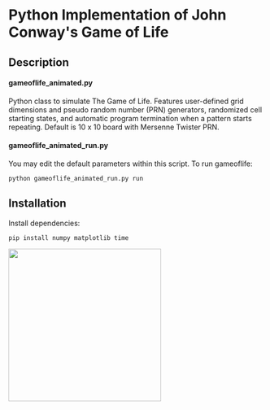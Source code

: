 # Python Implementation of John Conway's Game of Life

## Description
#### gameoflife_animated.py
Python class to simulate The Game of Life. Features user-defined grid dimensions and pseudo random number (PRN) generators, randomized cell starting states, and automatic program termination when a pattern starts repeating. Default is 10 x 10 board with Mersenne Twister PRN.

#### gameoflife_animated_run.py
You may edit the default parameters within this script. To run gameoflife: 
```
python gameoflife_animated_run.py run
```

## Installation
Install dependencies:
```
pip install numpy matplotlib time
```

<img src="https://github.com/user-attachments/assets/a8ec2ab5-f36d-4132-a44f-c90d6135e435" width="300"/>

